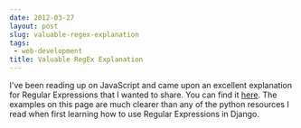 ```yaml
---
date: 2012-03-27
layout: post
slug: valuable-regex-explanation
tags:
 - web-development
title: Valuable RegEx Explanation
---
```


I've been reading up on JavaScript and came upon an excellent explanation for Regular Expressions that I wanted to share. You can find it <a href="https://developer.mozilla.org/en/JavaScript/Guide/Regular_Expressions">here</a>. The examples on this page are much clearer than any of the python resources I read when first learning how to use Regular Expressions in Django.
